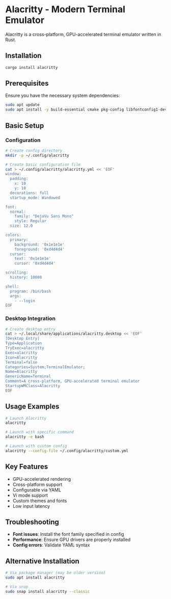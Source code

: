 # Alacritty - Modern Terminal Emulator

Alacritty is a cross-platform, GPU-accelerated terminal emulator written in Rust.

## Installation

```bash
cargo install alacritty
```

## Prerequisites

Ensure you have the necessary system dependencies:

```bash
sudo apt update
sudo apt install -y build-essential cmake pkg-config libfontconfig1-dev libfreetype6-dev libxcb-xfixes0-dev libxkbcommon-dev python3
```

## Basic Setup

### Configuration

```bash
# Create config directory
mkdir -p ~/.config/alacritty

# Create basic configuration file
cat > ~/.config/alacritty/alacritty.yml << 'EOF'
window:
  padding:
    x: 10
    y: 10
  decorations: full
  startup_mode: Windowed

font:
  normal:
    family: "DejaVu Sans Mono"
    style: Regular
  size: 12.0

colors:
  primary:
    background: '0x1e1e1e'
    foreground: '0xd4d4d4'
  cursor:
    text: '0x1e1e1e'
    cursor: '0xd4d4d4'

scrolling:
  history: 10000

shell:
  program: /bin/bash
  args:
    - --login
EOF
```

### Desktop Integration

```bash
# Create desktop entry
cat > ~/.local/share/applications/alacritty.desktop << 'EOF'
[Desktop Entry]
Type=Application
TryExec=alacritty
Exec=alacritty
Icon=Alacritty
Terminal=false
Categories=System;TerminalEmulator;
Name=Alacritty
GenericName=Terminal
Comment=A cross-platform, GPU-accelerated terminal emulator
StartupWMClass=Alacritty
EOF
```

## Usage Examples

```bash
# Launch Alacritty
alacritty

# Launch with specific command
alacritty -e bash

# Launch with custom config
alacritty --config-file ~/.config/alacritty/custom.yml
```

## Key Features

- GPU-accelerated rendering
- Cross-platform support
- Configurable via YAML
- Vi mode support
- Custom themes and fonts
- Low input latency

## Troubleshooting

- **Font issues**: Install the font family specified in config
- **Performance**: Ensure GPU drivers are properly installed
- **Config errors**: Validate YAML syntax

## Alternative Installation

```bash
# Via package manager (may be older version)
sudo apt install alacritty

# Via snap
sudo snap install alacritty --classic
```
